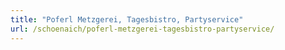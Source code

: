 ```yaml
---
title: "Poferl Metzgerei, Tagesbistro, Partyservice"
url: /schoenaich/poferl-metzgerei-tagesbistro-partyservice/
---
```

